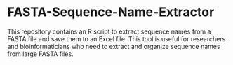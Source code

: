 # FASTA-Sequence-Name-Extractor
This repository contains an R script to extract sequence names from a FASTA file and save them to an Excel file. This tool is useful for researchers and bioinformaticians who need to extract and organize sequence names from large FASTA files.
